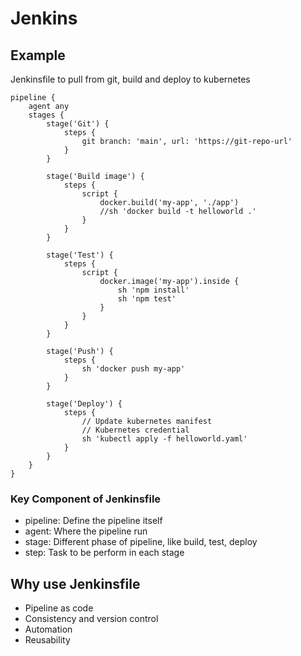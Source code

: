 # Jenkins

## Example
Jenkinsfile to pull from git, build and deploy to kubernetes
```
pipeline {
    agent any   
    stages {
        stage('Git') {
            steps {
                git branch: 'main', url: 'https://git-repo-url'
            }
        }

        stage('Build image') {
            steps {
                script {
                    docker.build('my-app', './app')
                    //sh 'docker build -t helloworld .'
                }
            }
        }

        stage('Test') {
            steps {
                script {
                    docker.image('my-app').inside {
                        sh 'npm install'
                        sh 'npm test'
                    }
                }
            }
        }

        stage('Push') {
            steps {
                sh 'docker push my-app'
            }
        }

        stage('Deploy') {
            steps {
                // Update kubernetes manifest
                // Kubernetes credential
                sh 'kubectl apply -f helloworld.yaml'
            }
        }
    }
}
```

### Key Component of Jenkinsfile
- pipeline: Define the pipeline itself
- agent: Where the pipeline run
- stage: Different phase of pipeline, like build, test, deploy
- step: Task to be perform in each stage

## Why use Jenkinsfile
- Pipeline as code
- Consistency and version control
- Automation
- Reusability